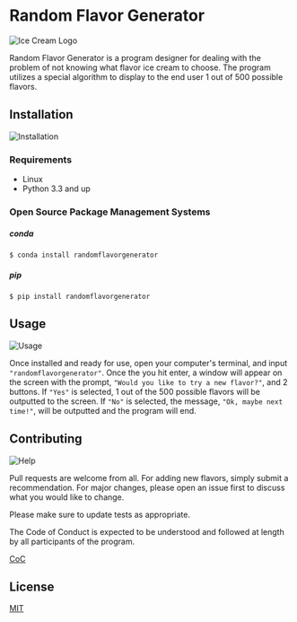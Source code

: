 # Random Flavor Generator

![Ice Cream Logo](http://flavourflavour.com/wp-content/uploads/2014/11/cropped-logo1.png)

Random Flavor Generator is a program designer for dealing with the problem of not knowing what flavor ice cream to choose. The program utilizes a special algorithm to display to the end user 1 out of 500 possible flavors.

## Installation

![Installation](https://www.installation-international.com/.image/t_share/MTU0MzQxMDczODU1NTIyMTI4/installation-logo.jpg)

### Requirements
* Linux
* Python 3.3 and up

### Open Source Package Management Systems

##### conda

`$ conda install randomflavorgenerator`

##### pip

`$ pip install randomflavorgenerator` 

## Usage

![Usage](https://media.giphy.com/media/26AHPxxnSw1L9T1rW/giphy.gif)

Once installed and ready for use, open your computer's terminal, and input `"randomflavorgenerator"`. Once the you hit enter, a window will appear on the screen with the prompt, `"Would you like to try a new flavor?"`, and 2 buttons. If `"Yes"` is selected, 1 out of the 500 possible flavors will be outputted to the screen. If `"No"` is selected, the message, `"Ok, maybe next time!"`, will be outputted and the program will end.

## Contributing 

![Help](https://media.giphy.com/media/26AHPxxnSw1L9T1rW/giphy.gif)

Pull requests are welcome from all. For adding new flavors, simply submit a recommendation. For major changes, please open an issue first to discuss what you would like to change.

Please make sure to update tests as appropriate.

The Code of Conduct is expected to be understood and followed at length by all participants of the program.

[CoC](https://hub.crc.pitt.edu/user/cbk18/lab/tree/Week%208%2FRandom-Flavor-Generator%2FCoC.md)

## License

[MIT](https://choosealicense.com/licenses/mit/)





